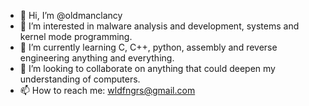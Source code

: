- 👋 Hi, I’m @oldmanclancy
- 👀 I’m interested in malware analysis and development, systems and kernel mode programming.
- 🌱 I’m currently learning C, C++, python, assembly and reverse engineering anything and everything.
- 💞️ I’m looking to collaborate on anything that could deepen my understanding of computers.
- 📫 How to reach me: wldfngrs@gmail.com

<!---
wldfngrs/wldfngrs is a ✨ special ✨ repository because its `README.md` (this file) appears on your GitHub profile.
You can click the Preview link to take a look at your changes.
--->
